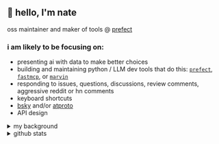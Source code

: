 ## 👋 hello, I'm nate

oss maintainer and maker of tools @ [prefect](https://github.com/prefecthq/prefect)

### i am likely to be focusing on:
- presenting ai with data to make better choices
- building and maintaining python / LLM dev tools that do this: [`prefect`](https://github.com/PrefectHQ/prefect), [`fastmcp`](https://github.com/jlowin/fastmcp), or [`marvin`](https://github.com/prefecthq/marvin)
- responding to issues, questions, discussions, review comments, aggressive reddit or hn comments
- keyboard shortcuts
- [bsky](https://bsky.app/profile/zzstoatzz.io) and/or [atproto](https://atproto.com)
- API design


<details>
  <summary>my background</summary>

#### _Prefect_ (Present) - **Senior Software Engineer**
- Worked with product leaders to distill sane-default experiences from complex user needs
- Co-authoring and maintaining [`fastmcp`](https://github.com/jlowin/fastmcp) (the most popular python interface to MCP)
- Expanding and aintaining the open-source Prefect SDK and server components
- Building AI-powered systems (NLIs + RAG etc) to extend teams within the organization
- Working with leadership and marketing to improve our digital footprint and outreach
- [Pioneering use of PyO3](https://github.com/zzstoatzz/visit_collection_rs/tree/main) to defer CPU-intensive work to a faster, more efficient runtime
- Synthesize the bleeding edge of AI tooling to adopt maximally efficient in-house solutions and practices

#### _Prefect_ - **Software Engineer**
- Designed and implemented a Celery-replacing asynchronous task queue to Prefect open-source and Prefect Cloud
- Contributed to upstream and downstream open-source projects like [`pydantic`](https://github.com/pydantic/pydantic) and [`chromadb`](https://github.com/chroma-core/chromadb)
- Designed, implemented, and maintained [prefecthq/marvin](https://github.com/PrefectHQ/marvin) ([OpenAI ripped off our DX](https://x.com/Nathan_Nowack/status/1820883665817342381))
- [Brought AI into Prefect Cloud](https://www.prefect.io/blog/introducing-error-summaries)
- Designed, implemented and managed open-source autonomous systems like our [slackbot](https://github.com/PrefectHQ/marvin/tree/main/examples/slackbot)


#### _SLATE_ (acq by Prefect, Oct 2021) - **Data Engineer**
- Built custom IaC, ETL, and data modeling for customers (dbt, snowflake, databricks, duckdb, prefect, etc)
- Translated business logic from leaders into maintainable / transparent data pipelines
- Implemented supporting web-apps for customers to interact with their data

---

### education
- **University of Michigan - Ann Arbor**
  - **Major**: Chemical Engineering
  - **Minor**: Physics
  - **Alumnus**: August 2020
</details>


<details>
  <summary>github stats</summary>
<img height="163" src="https://nirzak-streak-stats.vercel.app/?user=zzstoatzz&theme=dark&hide_border=false" /> <img height="163" src="https://github-readme-stats.vercel.app/api/top-langs/?username=zzstoatzz&theme=dark&hide_border=false&include_all_commits=true&count_private=true&layout=compact" />
<img height="250" src="https://github-contributor-stats.vercel.app/api?username=zzstoatzz&limit=5&theme=dark&combine_all_yearly_contributions=true" />
</details>
